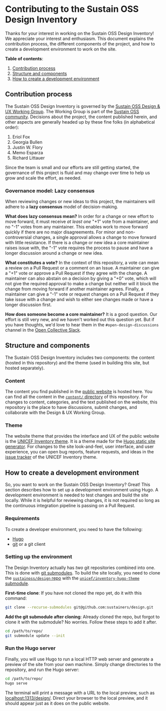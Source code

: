 Contributing to the Sustain OSS Design Inventory
================================================

Thanks for your interest in working on the Sustain OSS Design Inventory!
We appreciate your interest and enthusiasm.
This document explains the contribution process, the different components of the project, and how to create a development environment to work on the site.


**Table of contents**:

1. [Contribution process](#process)
1. [Structure and components](#components)
1. [How to create a development environment](#dev-env)


## <a id="process"></a>Contribution process

The Sustain OSS Design Inventory is governed by the [Sustain OSS Design & UX Working Group](https://sustainoss.org/working-groups/design-and-ux/).
The Working Group is part of the [Sustain OSS community](https://sustainoss.org/about/).
Decisions about the project, the content published herein, and other aspects are generally headed up by these fine folks (in alphabetical order):

1. Eriol Fox
1. Georgia Bullen
1. Justin W. Flory
1. Memo Esparza
1. Richard Littauer

Since the team is small and our efforts are still getting started, the governance of this project is fluid and may change over time to help us grow and scale the effort, as needed.

### Governance model: Lazy consensus

When reviewing changes or new ideas to this project, the maintainers will adhere to a **lazy consensus** model of decision-making.

**What does lazy consensus mean?**
In order for a change or new effort to move forward, it must receive _at least one_ "+1" vote from a maintainer, and no "-1" votes from any maintainer.
This enables work to move forward quickly if there are no major disagreements.
For minor and non-controversial changes, a single approval allows a change to move forward with little resistance.
If there is a change or new idea a core maintainer raises issue with, the "-1" vote requires the process to pause and have a longer discussion around a change or new idea.

**What constitutes a vote?**
In the context of this repository, a vote can mean a review on a Pull Request or a comment on an Issue.
A maintainer can give a "+1" vote or approve a Pull Request if they agree with the change.
A maintainer can also abstain on a decision by giving a "+0" vote, which will not give the required approval to make a change but neither will it block the change from moving forward if another maintainer agrees.
Finally, a maintainer can give a "-1" vote or request changes on a Pull Request if they take issue with a change and wish to either see changes made or have a longer discussion first.

**How does someone become a core maintainer?**
It is a good question.
Our effort is still very new, and we haven't worked out this question yet.
But if you have thoughts, we'd love to hear them in the `#open-design-discussions` channel in the [Open Collective Slack](https://join.slack.com/t/opencollective/shared_invite/zt-f43qko76-sD8G~e_vQCm4TtpIsM4i~A).


## <a id="components"></a>Structure and components

The Sustain OSS Design Inventory includes two components: the content (hosted in this repository) and the theme (used in building this site, but hosted separately).

### Content

The content you find published in the [public website](https://sustainers.github.io/design) is hosted here.
You can find all the content in the [`content/` directory](/content/) of this repository.
For changes to content, categories, and the text published on the website, this repository is the place to have discussions, submit changes, and collaborate with the Design & UX Working Group.

### Theme

The website theme that provides the interface and UX of the public website is the [UNICEF Inventory theme](https://github.com/unicef/inventory-hugo-theme).
It is a theme made for the [Hugo static site generator](https://gohugo.io/).
For changes to the site look-and-feel, user interface, and user experience, you can open bug reports, feature requests, and ideas in the [issue tracker](https://github.com/unicef/inventory-hugo-theme/issues) of the UNICEF Inventory theme.


## <a id="dev-env"></a>How to create a development environment

So, you want to work on the Sustain OSS Design Inventory?
Great!
This section describes how to set up a development environment using Hugo.
A development environment is needed to test changes and build the site locally.
While it is helpful for reviewing changes, it is not required so long as the continuous integration pipeline is passing on a Pull Request.

### Requirements

To create a developer environment, you need to have the following:

* [Hugo](https://gohugo.io/getting-started/installing/)
* [git](https://github.com/git-guides/install-git) or a git client

### Setting up the environment

The Design Inventory actually has _two_ git repositories combined into one.
This is done with [git submodules]().
To build the site locally, you need to clone the [`sustainoss/design` repo]() with the [`unicef/inventory-hugo-theme` submodule]().

**First-time clone**:
If you have not cloned the repo yet, do it with this command:

```sh
git clone --recurse-submodules git@github.com:sustainers/design.git
```

**Add the git submodule after cloning**:
Already cloned the repo, but forgot to clone it with the submodule?
No worries.
Follow these steps to add it after.

```sh
cd /path/to/repo/
git submodule update --init
```

### Run the Hugo server

Finally, you will use Hugo to run a local HTTP web server and generate a preview of the site from your own machine.
Simply change directories to the repository, and run the Hugo server:

```sh
cd /path/to/repo/
hugo serve
```

The terminal will print a message with a URL to the local preview, such as [localhost:1313/design/](http://localhost:1313/design/).
Direct your browser to the local preview, and it should appear just as it does on the public website.

